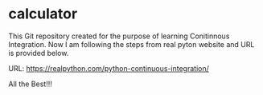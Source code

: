 # calculator

This Git repository created for the purpose of learning Conitinnous Integration.
Now I am following the steps from real pyton website and URL is provided below.

URL: https://realpython.com/python-continuous-integration/

All the Best!!!
